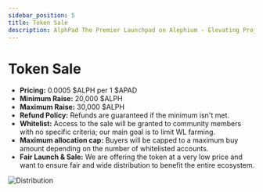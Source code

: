 ```yaml
---
sidebar_position: 5
title: Token Sale
description: AlphPad The Premier Launchpad on Alephium - Elevating Projects to New Heights!
---
```


# Token Sale

- **Pricing:** 0.0005 $ALPH per 1 $APAD
- **Minimum Raise:** 20,000 $ALPH
- **Maximum Raise:** 30,000 $ALPH
- **Refund Policy:** Refunds are guaranteed if the minimum isn't met.
- **Whitelist:** Access to the sale will be granted to community members with no specific criteria; our main goal is to limit WL farming.
- **Maximum allocation cap:** Buyers will be capped to a maximum buy amount depending on the number of whitelisted accounts.
- **Fair Launch & Sale:** We are offering the token at a very low price and want to ensure fair and wide distribution to benefit the entire ecosystem.

![Distribution](/img/tokensale.png)